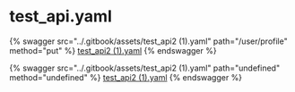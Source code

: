 # test_api.yaml

{% swagger src="../.gitbook/assets/test_api2 (1).yaml" path="/user/profile" method="put" %}
[test_api2 (1).yaml](<../.gitbook/assets/test_api2 (1).yaml>)
{% endswagger %}

{% swagger src="../.gitbook/assets/test_api2 (1).yaml" path="undefined" method="undefined" %}
[test_api2 (1).yaml](<../.gitbook/assets/test_api2 (1).yaml>)
{% endswagger %}
